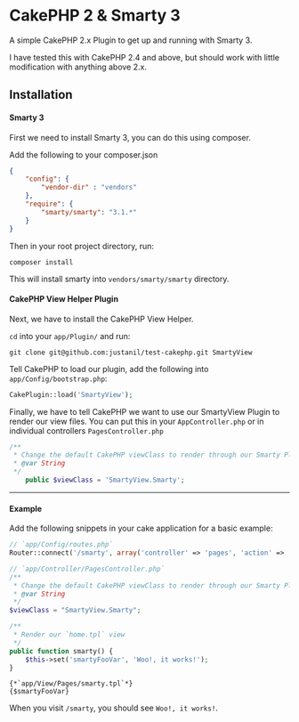 CakePHP 2 & Smarty 3
================

A simple CakePHP 2.x Plugin to get up and running with Smarty 3.

I have tested this with CakePHP 2.4 and above, but should work with little modification with anything above 2.x.

## Installation

#### Smarty 3
First we need to install Smarty 3, you can do this using composer.

Add the following to your composer.json

```json
{
	"config": {
		"vendor-dir" : "vendors"
	},
	"require": {
		"smarty/smarty": "3.1.*"
	}
}
```

Then in your root project directory, run:

    composer install

This will install smarty into `vendors/smarty/smarty` directory.

#### CakePHP View Helper Plugin

Next, we have to install the CakePHP View Helper.

`cd` into your `app/Plugin/` and run:

    git clone git@github.com:justanil/test-cakephp.git SmartyView

Tell CakePHP to load our plugin, add the following into `app/Config/bootstrap.php`:

```php
CakePlugin::load('SmartyView');
```

Finally, we have to tell CakePHP we want to use our SmartyView Plugin to render our view files.
You can put this in your `AppController.php` or in individual controllers `PagesController.php`

```php
/**
 * Change the default CakePHP viewClass to render through our Smarty Plugin
 * @var String
 */
	public $viewClass = 'SmartyView.Smarty';
```
---

#### Example

Add the following snippets in your cake application for a basic example:


```php
// `app/Config/routes.php`
Router::connect('/smarty', array('controller' => 'pages', 'action' => 'smarty'));
```

```php
// `app/Controller/PagesController.php`
/**
 * Change the default CakePHP viewClass to render through our Smarty Plugin
 * @var String
 */
$viewClass = "SmartyView.Smarty";

/**
 * Render our `home.tpl` view
 */
public function smarty() {
	$this->set('smartyFooVar', 'Woo!, it works!');
}
```

```smarty
{*`app/View/Pages/smarty.tpl`*}
{$smartyFooVar}
```

When you visit `/smarty`, you should see `Woo!, it works!`.

